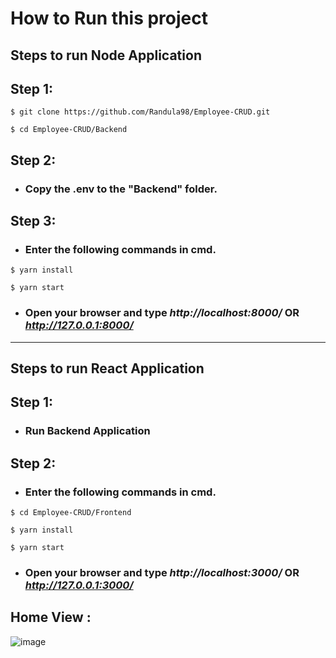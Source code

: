 <h1>How to Run this project</h1>

## **Steps to run Node Application**

## Step 1:

```
$ git clone https://github.com/Randula98/Employee-CRUD.git
```

```
$ cd Employee-CRUD/Backend
```

## Step 2:

* ### Copy the .env to the "Backend" folder.

## Step 3:

* ### Enter the following commands in cmd.

```
$ yarn install
```

```
$ yarn start
```

* ### Open your browser and type *http://localhost:8000/* OR *http://127.0.0.1:8000/*

<hr/>

## **Steps to run React Application**

## Step 1:

* ### Run Backend Application

## Step 2:

* ### Enter the following commands in cmd.

```
$ cd Employee-CRUD/Frontend
```

```
$ yarn install
```

```
$ yarn start
```

* ### Open your browser and type *http://localhost:3000/* OR *http://127.0.0.1:3000/*


## Home View :
![image](#)
